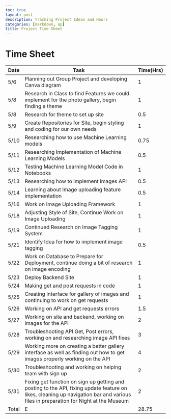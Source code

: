 ```yaml
---
toc: true
layout: post
description: Tracking Project Ideas and Hours
categories: [markdown, ap]
title: Project Time Sheet
---
```


# Time Sheet

| Date | Task | Time(Hrs) |
| --- | --- | --- |
| 5/6 | Planning out Group Project and developing Canva diagram | 1 |
| 5/8 | Research in Class to find Features we could implement for the photo gallery, begin finding a theme | 1 |
| 5/8 | Research for theme to set up site | 0.5 |
| 5/9 | Create Repositories for Site, begin styling and coding for our own needs | 1 |
| 5/10 | Researching how to use Machine Learning models | 0.75 |
| 5/11 | Researching Implementation of Machine Learning Models | 0.5 |
| 5/12 | Testing Machine Learning Model Code in Notebooks | 1 |
| 5/13 | Researching how to implement images API | 0.5 |
| 5/14 | Learning about Image uploading feature implementation | 0.5 |
| 5/16 | Work on Image Uploading Framework | 1 |
| 5/18 | Adjusting Style of Site, Continue Work on Image Uploading | 1 |
| 5/19 | Continued Research on Image Tagging System | 1 |
| 5/21 | Identify Idea for how to implement image tagging | 0.5 |
| 5/22 | Work on Database to Prepare for Deployment, continue doing a bit of research on image encoding | 1 |
| 5/23 | Deploy Backend Site | 1 |
| 5/24 | Making get and post requests in code | 1 |
| 5/25 | Creating interface for gallery of images and continuing to work on get requests | 1 |
| 5/26 | Working on API and get requests errors | 1.5 |
| 5/27 | Working on site and backend, working on images for the API | 2 |
| 5/28 | Troubleshooting API Get, Post errors, working on and researching image API fixes | 3 |
| 5/29 | Working more on creating a better gallery interface as well as finding out how to get images properly working on the API | 4 |
| 5/30 | Troubleshooting and working on helping team with sign up | 2 |
| 5/31 | Fixing get function on sign up getting and posting to the API, fixing update feature on likes, cleaning up navigation bar and various files in preparation for Night at the Museum | 2 |
| Total | E | 28.75 |